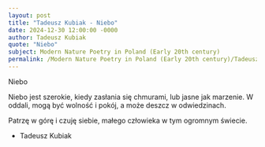 ```yaml
---
layout: post
title: "Tadeusz Kubiak - Niebo"
date: 2024-12-30 12:00:00 -0000
author: Tadeusz Kubiak
quote: "Niebo"
subject: Modern Nature Poetry in Poland (Early 20th century)
permalink: /Modern Nature Poetry in Poland (Early 20th century)/Tadeusz Kubiak/Tadeusz Kubiak - Niebo
---
```


Niebo

Niebo jest szerokie,
kiedy zasłania się chmurami,
lub jasne jak marzenie.
W oddali,
mogą być wolność i pokój,
a może deszcz w odwiedzinach.

Patrzę w górę
i czuję siebie,
małego człowieka
w tym ogromnym świecie.

- Tadeusz Kubiak
